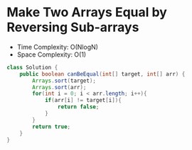 # Make Two Arrays Equal by Reversing Sub-arrays

- Time Complexity: O(NlogN)
- Space Complexity: O(1)

```java
class Solution {
    public boolean canBeEqual(int[] target, int[] arr) {
        Arrays.sort(target);
        Arrays.sort(arr);
        for(int i = 0; i < arr.length; i++){
            if(arr[i] != target[i]){
                return false;
            }
        }
        return true;
    }
}
```
